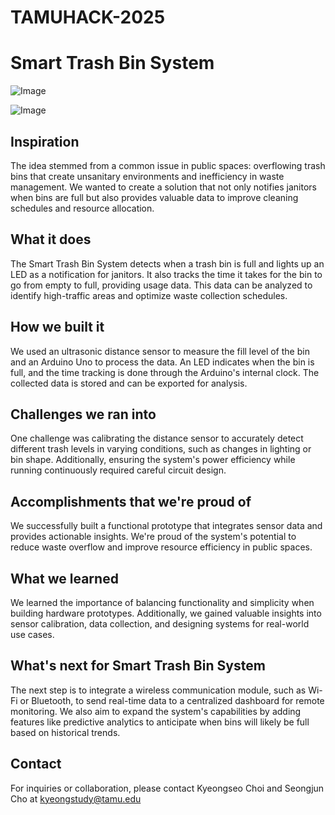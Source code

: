 # TAMUHACK-2025

# Smart Trash Bin System 
 ![Image](https://github.com/user-attachments/assets/2bc04c55-8c29-4b50-a8d6-410ab4ad515c)

![Image](https://github.com/user-attachments/assets/36a91aff-9ff6-4c8a-9f9f-62b3c7cae2f7)

## Inspiration
The idea stemmed from a common issue in public spaces: overflowing trash bins that create unsanitary environments and inefficiency in waste management. We wanted to create a solution that not only notifies janitors when bins are full but also provides valuable data to improve cleaning schedules and resource allocation.

## What it does
The Smart Trash Bin System detects when a trash bin is full and lights up an LED as a notification for janitors. It also tracks the time it takes for the bin to go from empty to full, providing usage data. This data can be analyzed to identify high-traffic areas and optimize waste collection schedules.

## How we built it
We used an ultrasonic distance sensor to measure the fill level of the bin and an Arduino Uno to process the data. An LED indicates when the bin is full, and the time tracking is done through the Arduino's internal clock. The collected data is stored and can be exported for analysis.

## Challenges we ran into
One challenge was calibrating the distance sensor to accurately detect different trash levels in varying conditions, such as changes in lighting or bin shape. Additionally, ensuring the system's power efficiency while running continuously required careful circuit design.

## Accomplishments that we're proud of
We successfully built a functional prototype that integrates sensor data and provides actionable insights. We're proud of the system's potential to reduce waste overflow and improve resource efficiency in public spaces.

## What we learned
We learned the importance of balancing functionality and simplicity when building hardware prototypes. Additionally, we gained valuable insights into sensor calibration, data collection, and designing systems for real-world use cases.

## What's next for Smart Trash Bin System
The next step is to integrate a wireless communication module, such as Wi-Fi or Bluetooth, to send real-time data to a centralized dashboard for remote monitoring. We also aim to expand the system's capabilities by adding features like predictive analytics to anticipate when bins will likely be full based on historical trends.
 
## Contact
For inquiries or collaboration, please contact Kyeongseo Choi and Seongjun Cho at kyeongstudy@tamu.edu
